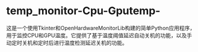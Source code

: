 # temp_monitor-Cpu-Gputemp-
这是一个使用Tkinter和OpenHardwareMonitorLib构建的简单Python应用程序，用于监控CPU和GPU温度。它提供了基于温度阈值延迟自动关机的功能，以及手动定时关机和定时后进行温度检测延迟关机的功能。
